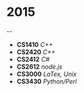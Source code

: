 # 2015
--
* __CS1410__ *C++*
* __CS2420__ *C++*
* __CS2412__ *C#*
* __CS2612__ *node.js*
* __CS3000__ *LaTex, Unix*
* __CS3430__ *Python/Perl*
